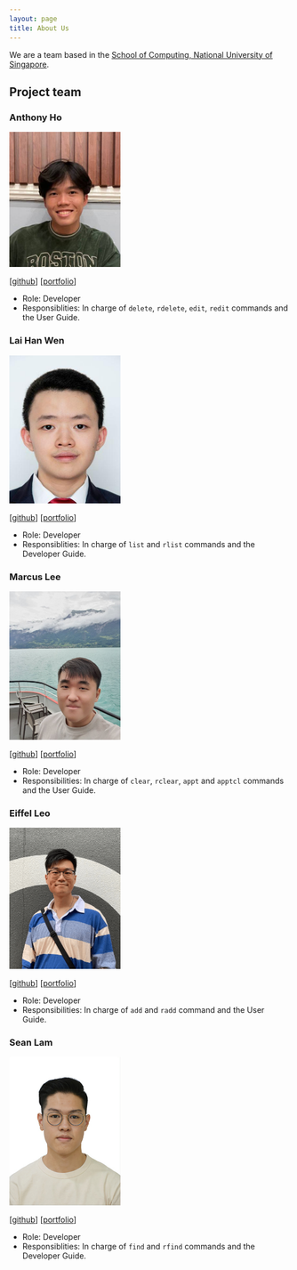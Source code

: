 ```yaml
---
layout: page
title: About Us
---
```


We are a team based in the [School of Computing, National University of Singapore](http://www.comp.nus.edu.sg).

## Project team

### Anthony Ho

<img src="images/anthonyhoth.png" width="200px">


[[github](https://github.com/anthonyhoth)]
[[portfolio](team/anthonyhoth.md)]

* Role: Developer
* Responsiblities: In charge of `delete`, `rdelete`, `edit`, `redit` commands and the User Guide.

### Lai Han Wen

<img src="images/hanwenlai.png" width="200px">


[[github](https://github.com/hanwenlai)]
[[portfolio](team/hanwenlai.md)]

* Role: Developer
* Responsiblities: In charge of `list` and `rlist` commands and the Developer Guide.

### Marcus Lee

<img src="images/marclzh.png" width="200px">

[[github](https://github.com/marclzh)]
[[portfolio](team/marclzh.md)]

* Role: Developer
* Responsibilities: In charge of `clear`, `rclear`, `appt` and `apptcl` commands  and the User Guide.

### Eiffel Leo

<img src="images/eiffellkf.png" width="200px">

[[github](http://github.com/eiffellkf)]
[[portfolio](team/eiffellkf.md)]

* Role: Developer
* Responsibilities: In charge of `add` and `radd` command and the User Guide.

### Sean Lam

<img src="images/ljxsean.png" width="200px">

[[github](https://github.com/ljxsean)]
[[portfolio](team/ljxsean.md)]

* Role: Developer
* Responsiblities: In charge of `find` and `rfind` commands and the Developer Guide.
